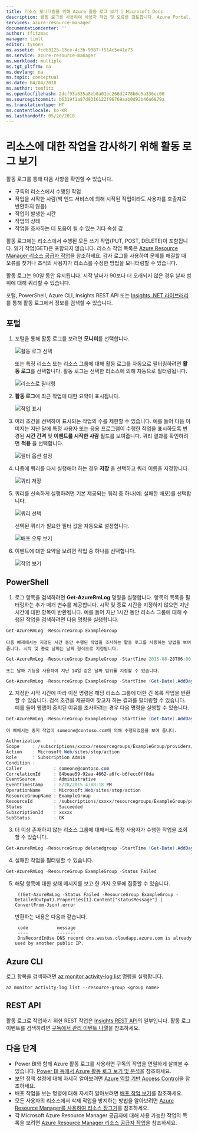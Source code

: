 ```yaml
---
title: 리소스 모니터링을 위해 Azure 활동 로그 보기 | Microsoft Docs
description: 활동 로그를 사용하여 사용자 작업 및 오류를 검토합니다. Azure Portal, PowerShell, Azure CLI 및 REST를 보여 줍니다.
services: azure-resource-manager
documentationcenter: ''
author: tfitzmac
manager: timlt
editor: tysonn
ms.assetid: fcdb3125-13ce-4c3b-9087-f514c5e41e73
ms.service: azure-resource-manager
ms.workload: multiple
ms.tgt_pltfrm: na
ms.devlang: na
ms.topic: conceptual
ms.date: 04/04/2018
ms.author: tomfitz
ms.openlocfilehash: 2dcf93a635a8eb0a01ec266d2478b6e5a336ec00
ms.sourcegitcommit: b6319f1a87d9316122f96769aab0d92b46a6879a
ms.translationtype: HT
ms.contentlocale: ko-KR
ms.lasthandoff: 05/20/2018
---
```

# <a name="view-activity-logs-to-audit-actions-on-resources"></a>리소스에 대한 작업을 감사하기 위해 활동 로그 보기

활동 로그를 통해 다음 사항을 확인할 수 있습니다.

* 구독의 리소스에서 수행된 작업
* 작업을 시작한 사람(백 엔드 서비스에 의해 시작된 작업이라도 사용자를 호출자로 반환하지 않음)
* 작업이 발생한 시간
* 작업의 상태
* 작업을 조사하는 데 도움이 될 수 있는 기타 속성 값

활동 로그에는 리소스에서 수행된 모든 쓰기 작업(PUT, POST, DELETE)이 포함됩니다. 읽기 작업(GET)은 포함되지 않습니다. 리소스 작업 목록은 [Azure Resource Manager 리소스 공급자 작업](../role-based-access-control/resource-provider-operations.md)을 참조하세요. 감사 로그를 사용하여 문제를 해결할 때 오류를 찾거나 조직의 사용자가 리소스를 수정한 방법을 모니터링할 수 있습니다.

활동 로그는 90일 동안 유지됩니다. 시작 날짜가 90보다 더 오래되지 않은 경우 날짜 범위에 대해 쿼리할 수 있습니다.



포털, PowerShell, Azure CLI, Insights REST API 또는 [Insights .NET 라이브러리](https://www.nuget.org/packages/Microsoft.Azure.Insights/)를 통해 활동 로그에서 정보를 검색할 수 있습니다.

## <a name="portal"></a>포털

1. 포털을 통해 활동 로그를 보려면 **모니터**를 선택합니다.
   
    ![활동 로그 선택](./media/resource-group-audit/select-monitor.png)

   또는 특정 리소스 또는 리소스 그룹에 대해 활동 로그를 자동으로 필터링하려면 **활동 로그**를 선택합니다. 활동 로그는 선택한 리소스에 의해 자동으로 필터링됩니다.
   
    ![리소스로 필터링](./media/resource-group-audit/filtered-by-resource.png)
2. **활동 로그**에 최근 작업에 대한 요약이 표시됩니다.
   
    ![작업 표시](./media/resource-group-audit/audit-summary.png)
3. 여러 조건을 선택하여 표시되는 작업의 수를 제한할 수 있습니다. 예를 들어 다음 이미지는 지난 달에 특정 사용자 또는 응용 프로그램이 수행한 작업을 표시하도록 변경된 **시간 간격** 및 **이벤트를 시작한 사람** 필드를 보여줍니다. 쿼리 결과를 확인하려면 **적용** 을 선택합니다.
   
    ![필터 옵션 설정](./media/resource-group-audit/set-filter.png)

4. 나중에 쿼리를 다시 실행해야 하는 경우 **저장** 을 선택하고 쿼리 이름을 지정합니다.
   
    ![쿼리 저장](./media/resource-group-audit/save-query.png)
5. 쿼리를 신속하게 실행하려면 기본 제공되는 쿼리 중 하나(예: 실패한 배포)를 선택합니다.

    ![쿼리 선택](./media/resource-group-audit/select-quick-query.png)

   선택된 쿼리가 필요한 필터 값을 자동으로 설정합니다.

    ![배포 오류 보기](./media/resource-group-audit/view-failed-deployment.png)   

6. 이벤트에 대한 요약을 보려면 작업 중 하나를 선택합니다.

    ![작업 보기](./media/resource-group-audit/view-operation.png)  

## <a name="powershell"></a>PowerShell

1. 로그 항목을 검색하려면 **Get-AzureRmLog** 명령을 실행합니다. 항목의 목록을 필터링하는 추가 매개 변수를 제공합니다. 시작 및 종료 시간을 지정하지 않으면 지난 시간에 대한 항목이 반환됩니다. 예를 들어 지난 1시간 동안 리소스 그룹에 대해 수행된 작업을 검색하려면 다음 명령을 실행합니다.

  ```powershell
  Get-AzureRmLog -ResourceGroup ExampleGroup
  ```
   
    다음 예제에서는 지정된 시간 동안 수행된 작업을 조사하는 활동 로그를 사용하는 방법을 보여 줍니다. 시작 및 종료 날짜는 날짜 형식으로 지정됩니다.

  ```powershell
  Get-AzureRmLog -ResourceGroup ExampleGroup -StartTime 2015-08-28T06:00 -EndTime 2015-09-10T06:00
  ```

    또는 날짜 기능을 사용하여 지난 14일 같은 날짜 범위를 지정할 수 있습니다.
   
  ```powershell 
  Get-AzureRmLog -ResourceGroup ExampleGroup -StartTime (Get-Date).AddDays(-14)
  ```

2. 지정한 시작 시간에 따라 이전 명령은 해당 리소스 그룹에 대한 긴 목록 작업을 반환할 수 있습니다. 검색 조건을 제공하여 찾고자 하는 결과를 필터링할 수 있습니다. 예를 들어 웹앱이 중지된 이유를 조사하려는 경우 다음 명령을 실행할 수 있습니다.

  ```powershell
  Get-AzureRmLog -ResourceGroup ExampleGroup -StartTime (Get-Date).AddDays(-14) | Where-Object OperationName -eq Microsoft.Web/sites/stop/action
  ```

    이 예에서는 중지 작업이 someone@contoso.com에 의해 수행되었음을 보여 줍니다. 

  ```powershell 
  Authorization     :
  Scope     : /subscriptions/xxxxx/resourcegroups/ExampleGroup/providers/Microsoft.Web/sites/ExampleSite
  Action    : Microsoft.Web/sites/stop/action
  Role      : Subscription Admin
  Condition :
  Caller            : someone@contoso.com
  CorrelationId     : 84beae59-92aa-4662-a6fc-b6fecc0ff8da
  EventSource       : Administrative
  EventTimestamp    : 8/28/2015 4:08:18 PM
  OperationName     : Microsoft.Web/sites/stop/action
  ResourceGroupName : ExampleGroup
  ResourceId        : /subscriptions/xxxxx/resourcegroups/ExampleGroup/providers/Microsoft.Web/sites/ExampleSite
  Status            : Succeeded
  SubscriptionId    : xxxxx
  SubStatus         : OK
  ```

3. 더 이상 존재하지 않는 리소스 그룹에 대해서도 특정 사용자가 수행한 작업을 조회할 수 있습니다.

  ```powershell 
  Get-AzureRmLog -ResourceGroup deletedgroup -StartTime (Get-Date).AddDays(-14) -Caller someone@contoso.com
  ```

4. 실패한 작업을 필터링할 수 있습니다.

  ```powershell
  Get-AzureRmLog -ResourceGroup ExampleGroup -Status Failed
  ```

5. 해당 항목에 대한 상태 메시지를 보고 한 가지 오류에 집중할 수 있습니다.
   
        ((Get-AzureRmLog -Status Failed -ResourceGroup ExampleGroup -DetailedOutput).Properties[1].Content["statusMessage"] | ConvertFrom-Json).error
   
    반환하는 내용은 다음과 같습니다.
   
        code           message                                                                        
        ----           -------                                                                        
        DnsRecordInUse DNS record dns.westus.cloudapp.azure.com is already used by another public IP. 


## <a name="azure-cli"></a>Azure CLI

로그 항목을 검색하려면 [az monitor activity-log list](/cli/azure/monitor/activity-log#az-monitor-activity-log-list) 명령을 실행합니다.

  ```azurecli
  az monitor activity-log list --resource-group <group name>
  ```


## <a name="rest-api"></a>REST API

활동 로그로 작업하기 위한 REST 작업은 [Insights REST API](https://msdn.microsoft.com/library/azure/dn931943.aspx)의 일부입니다. 활동 로그 이벤트를 검색하려면 [구독에서 관리 이벤트 나열](https://msdn.microsoft.com/library/azure/dn931934.aspx)을 참조하세요.

## <a name="next-steps"></a>다음 단계

* Power BI와 함께 Azure 활동 로그를 사용하면 구독의 작업을 면밀하게 살펴볼 수 있습니다. [Power BI 등에서 Azure 활동 로그 보기 및 분석](https://azure.microsoft.com/blog/analyze-azure-audit-logs-in-powerbi-more/)을 참조하세요.
* 보안 정책 설정에 대해 자세히 알아보려면 [Azure 역할 기반 Access Control](../role-based-access-control/role-assignments-portal.md)을 참조하세요.
* 배포 작업을 보는 명령에 대해 자세히 알아보려면 [배포 작업 보기](resource-manager-deployment-operations.md)를 참조하세요.
* 모든 사용자의 리소스에서 삭제 작업을 방지하는 방법을 알아보려면 [Azure Resource Manager를 사용하여 리소스 잠그기](resource-group-lock-resources.md)를 참조하세요.
* 각 Microsoft Azure Resource Manager 공급자에 대해 사용 가능한 작업의 목록을 보려면 [Azure Resource Manager 리소스 공급자 작업](../role-based-access-control/resource-provider-operations.md)을 참조하세요.

